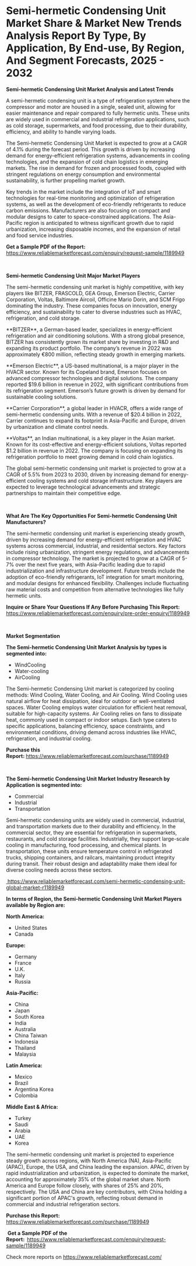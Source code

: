 <p><h1>Semi-hermetic Condensing Unit Market Share & Market New Trends Analysis Report By Type, By Application, By End-use, By Region, And Segment Forecasts, 2025 - 2032</h1></p><p><strong>Semi-hermetic Condensing Unit Market Analysis and Latest Trends</strong></p>
<p><p>A semi-hermetic condensing unit is a type of refrigeration system where the compressor and motor are housed in a single, sealed unit, allowing for easier maintenance and repair compared to fully hermetic units. These units are widely used in commercial and industrial refrigeration applications, such as cold storage, supermarkets, and food processing, due to their durability, efficiency, and ability to handle varying loads.</p><p>The Semi-hermetic Condensing Unit Market is expected to grow at a CAGR of 4.1% during the forecast period. This growth is driven by increasing demand for energy-efficient refrigeration systems, advancements in cooling technologies, and the expansion of cold chain logistics in emerging markets. The rise in demand for frozen and processed foods, coupled with stringent regulations on energy consumption and environmental sustainability, is further propelling market growth.</p><p>Key trends in the market include the integration of IoT and smart technologies for real-time monitoring and optimization of refrigeration systems, as well as the development of eco-friendly refrigerants to reduce carbon emissions. Manufacturers are also focusing on compact and modular designs to cater to space-constrained applications. The Asia-Pacific region is anticipated to witness significant growth due to rapid urbanization, increasing disposable incomes, and the expansion of retail and food service industries.</p></p>
<p><strong>Get a Sample PDF of the Report:&nbsp;</strong> <a href="https://www.reliablemarketforecast.com/enquiry/request-sample/1189949?utm_campaign=1170&utm_medium=2&utm_source=Github&utm_content=ia&utm_term=20012025&utm_id=semi-hermetic-condensing-unit">https://www.reliablemarketforecast.com/enquiry/request-sample/1189949</a></p>
<p>&nbsp;</p>
<p><strong>Semi-hermetic Condensing Unit Major Market Players</strong></p>
<p><p>The semi-hermetic condensing unit market is highly competitive, with key players like BITZER, FRASCOLD, GEA Group, Emerson Electric, Carrier Corporation, Voltas, Baltimore Aircoil, Officine Mario Dorin, and SCM Frigo dominating the industry. These companies focus on innovation, energy efficiency, and sustainability to cater to diverse industries such as HVAC, refrigeration, and cold storage.</p><p>**BITZER**, a German-based leader, specializes in energy-efficient refrigeration and air conditioning solutions. With a strong global presence, BITZER has consistently grown its market share by investing in R&D and expanding its product portfolio. The company’s revenue in 2022 was approximately €800 million, reflecting steady growth in emerging markets.</p><p>**Emerson Electric**, a US-based multinational, is a major player in the HVACR sector. Known for its Copeland brand, Emerson focuses on advanced compressor technologies and digital solutions. The company reported $19.6 billion in revenue in 2022, with significant contributions from its refrigeration segment. Emerson’s future growth is driven by demand for sustainable cooling solutions.</p><p>**Carrier Corporation**, a global leader in HVACR, offers a wide range of semi-hermetic condensing units. With a revenue of $20.4 billion in 2022, Carrier continues to expand its footprint in Asia-Pacific and Europe, driven by urbanization and climate control needs.</p><p>**Voltas**, an Indian multinational, is a key player in the Asian market. Known for its cost-effective and energy-efficient solutions, Voltas reported $1.2 billion in revenue in 2022. The company is focusing on expanding its refrigeration portfolio to meet growing demand in cold chain logistics.</p><p>The global semi-hermetic condensing unit market is projected to grow at a CAGR of 5.5% from 2023 to 2030, driven by increasing demand for energy-efficient cooling systems and cold storage infrastructure. Key players are expected to leverage technological advancements and strategic partnerships to maintain their competitive edge.</p></p>
<p>&nbsp;</p>
<p><strong>What Are The Key Opportunities For Semi-hermetic Condensing Unit Manufacturers?</strong></p>
<p><p>The semi-hermetic condensing unit market is experiencing steady growth, driven by increasing demand for energy-efficient refrigeration and HVAC systems across commercial, industrial, and residential sectors. Key factors include rising urbanization, stringent energy regulations, and advancements in compressor technology. The market is projected to grow at a CAGR of 5-7% over the next five years, with Asia-Pacific leading due to rapid industrialization and infrastructure development. Future trends include the adoption of eco-friendly refrigerants, IoT integration for smart monitoring, and modular designs for enhanced flexibility. Challenges include fluctuating raw material costs and competition from alternative technologies like fully hermetic units.</p></p>
<p><strong>Inquire or Share Your Questions If Any Before Purchasing This Report:</strong> <a href="https://www.reliablemarketforecast.com/enquiry/pre-order-enquiry/1189949?utm_campaign=1170&utm_medium=2&utm_source=Github&utm_content=ia&utm_term=20012025&utm_id=semi-hermetic-condensing-unit">https://www.reliablemarketforecast.com/enquiry/pre-order-enquiry/1189949</a></p>
<p>&nbsp;</p>
<p><strong>Market Segmentation</strong></p>
<p><strong>The Semi-hermetic Condensing Unit Market Analysis by types is segmented into:</strong></p>
<p><ul><li>WindCooling</li><li>Water-cooling</li><li>AirCooling</li></ul></p>
<p><p>The Semi-hermetic Condensing Unit market is categorized by cooling methods: Wind Cooling, Water Cooling, and Air Cooling. Wind Cooling uses natural airflow for heat dissipation, ideal for outdoor or well-ventilated spaces. Water Cooling employs water circulation for efficient heat removal, suitable for high-capacity systems. Air Cooling relies on fans to dissipate heat, commonly used in compact or indoor setups. Each type caters to specific applications, balancing efficiency, space constraints, and environmental conditions, driving demand across industries like HVAC, refrigeration, and industrial cooling.</p></p>
<p><strong>Purchase this Report:&nbsp;</strong><a href="https://www.reliablemarketforecast.com/purchase/1189949?utm_campaign=1170&utm_medium=2&utm_source=Github&utm_content=ia&utm_term=20012025&utm_id=semi-hermetic-condensing-unit">https://www.reliablemarketforecast.com/purchase/1189949</a></p>
<p>&nbsp;</p>
<p><strong>The Semi-hermetic Condensing Unit Market Industry Research by Application is segmented into:</strong></p>
<p><ul><li>Commercial</li><li>Industrial</li><li>Transportation</li></ul></p>
<p><p>Semi-hermetic condensing units are widely used in commercial, industrial, and transportation markets due to their durability and efficiency. In the commercial sector, they are essential for refrigeration in supermarkets, restaurants, and cold storage facilities. Industrially, they support large-scale cooling in manufacturing, food processing, and chemical plants. In transportation, these units ensure temperature control in refrigerated trucks, shipping containers, and railcars, maintaining product integrity during transit. Their robust design and adaptability make them ideal for diverse cooling needs across these sectors.</p></p>
<p><a href="https://www.reliablemarketforecast.com/semi-hermetic-condensing-unit-global-market-r1189949?utm_campaign=1170&utm_medium=2&utm_source=Github&utm_content=ia&utm_term=20012025&utm_id=semi-hermetic-condensing-unit">&nbsp;https://www.reliablemarketforecast.com/semi-hermetic-condensing-unit-global-market-r1189949</a></p>
<p><strong>In terms of Region, the Semi-hermetic Condensing Unit Market Players available by Region are:</strong></p>
<p>
    <p> <strong> North America: </strong>
        <ul>
            <li>United States</li>
            <li>Canada</li>
        </ul>
        </p> 
    <p> <strong> Europe: </strong>
        <ul>
            <li>Germany</li>
            <li>France</li>
            <li>U.K.</li>
            <li>Italy</li>
            <li>Russia</li>
        </ul>
        </p> 
    <p> <strong> Asia-Pacific: </strong>
        <ul>
            <li>China</li>
            <li>Japan</li>
            <li>South Korea</li>
            <li>India</li>
            <li>Australia</li>
            <li>China Taiwan</li>
            <li>Indonesia</li>
            <li>Thailand</li>
            <li>Malaysia</li>
        </ul>
        </p> 
    <p> <strong> Latin America: </strong>
        <ul>
            <li>Mexico</li>
            <li>Brazil</li>
            <li>Argentina Korea</li>
            <li>Colombia</li>
        </ul>
        </p> 
    <p> <strong> Middle East & Africa: </strong>
        <ul>
            <li>Turkey</li>
            <li>Saudi</li>
            <li>Arabia</li>
            <li>UAE</li>
            <li>Korea</li>
        </ul>
    </p>
    </p>
<p><p>The semi-hermetic condensing unit market is projected to experience steady growth across regions, with North America (NA), Asia-Pacific (APAC), Europe, the USA, and China leading the expansion. APAC, driven by rapid industrialization and urbanization, is expected to dominate the market, accounting for approximately 35% of the global market share. North America and Europe follow closely, with shares of 25% and 20%, respectively. The USA and China are key contributors, with China holding a significant portion of APAC's growth, reflecting robust demand in commercial and industrial refrigeration sectors.</p></p>
<p><strong>Purchase this Report: </strong><a href="https://www.reliablemarketforecast.com/purchase/1189949?utm_campaign=1170&utm_medium=2&utm_source=Github&utm_content=ia&utm_term=20012025&utm_id=semi-hermetic-condensing-unit">https://www.reliablemarketforecast.com/purchase/1189949</a></p>
<p>&nbsp;<strong>Get a Sample PDF of the Report:&nbsp;&nbsp;</strong><a href="https://www.reliablemarketforecast.com/enquiry/request-sample/1189949?utm_campaign=1170&utm_medium=2&utm_source=Github&utm_content=ia&utm_term=20012025&utm_id=semi-hermetic-condensing-unit">https://www.reliablemarketforecast.com/enquiry/request-sample/1189949</a></p>
<p><strong></strong></p>
<p>Check more reports on <a href="https://www.reliablemarketforecast.com/?utm_campaign=1170&utm_medium=2&utm_source=Github&utm_content=ia&utm_term=20012025&utm_id=semi-hermetic-condensing-unit">https://www.reliablemarketforecast.com/</a></p>